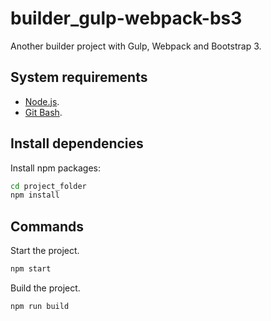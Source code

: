 # builder_gulp-webpack-bs3

Another builder project with Gulp, Webpack and Bootstrap 3.

## System requirements

* [Node.js](https://nodejs.org).
* [Git Bash](https://github.com/git-for-windows/git/releases/tag/v2.10.2.windows.1).

## Install dependencies

Install npm packages:

```Bash
cd project_folder
npm install
```

## Commands

Start the project.

```Bash
npm start
```

Build the project.

```Bash
npm run build
```
